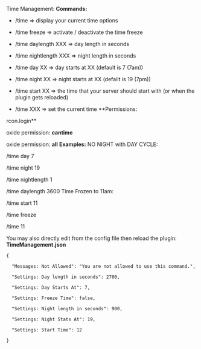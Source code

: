 Time Management:
**Commands:**

- /time => display your current time options

- /time freeze => activate / deactivate the time freeze

- /time daylength XXX => day length in seconds

- /time nightlength XXX => night length in seconds

- /time day XX => day starts at XX (default is 7 (7am))

- /time night XX => night starts at XX (defailt is 19 (7pm))

- /time start XX => the time that your server should start with (or when the plugin gets reloaded)

- /time XXX => set the current time
**Permissions:

rcon.login**

oxide permission: **cantime**

oxide permission: **all**
**Examples:**
NO NIGHT  with DAY CYCLE:

/time day 7

/time night 19

/time nightlength 1

/time daylength 3600
Time Frozen to 11am:

/time start 11

/time freeze

/time 11

You may also directly edit from the config file then reload the plugin:
**TimeManagement.json**

````
{

  "Messages: Not Allowed": "You are not allowed to use this command.",

  "Settings: Day length in seconds": 2700,

  "Settings: Day Starts At": 7,

  "Settings: Freeze Time": false,

  "Settings: Night length in seconds": 900,

  "Settings: Night Stats At": 19,

  "Settings: Start Time": 12

}
````
